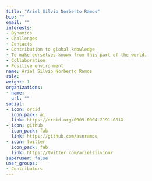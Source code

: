 ```yaml
---
title: "Ariel Silvio Norberto Ramos"
bio: ""
email: ""
interests:
- Dynamics
- Challenges
- Contacts
- Contribution to global knowledge
- To make ourselves known from this part of the world.
- Collaboration
- Positive environment
name: Ariel Silvio Norberto Ramos
role:
weight: 1
organizations:
- name: 
  url: ""
social:
- icon: orcid
  icon_pack: ai
  link: https://orcid.org/0009-0004-2191-081X
- icon: github
  icon_pack: fab
  link: https://github.com/asnramos
- icon: twitter
  icon_pack: fab
  link: https://twitter.com/arielsilvionr
superuser: false
user_groups:
- Contributors
---
```



